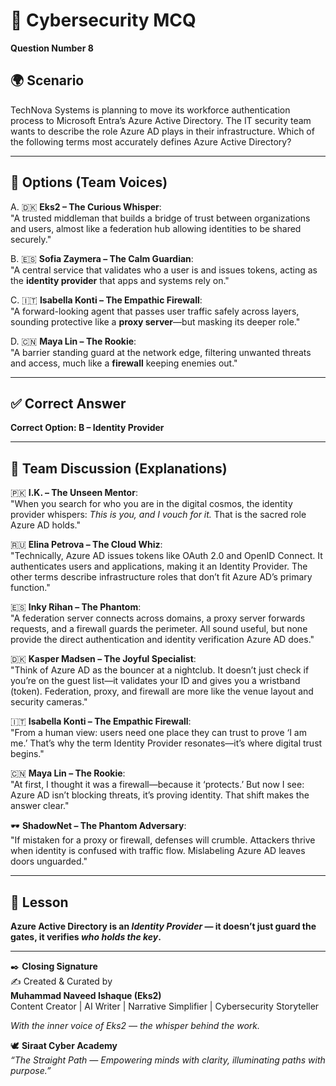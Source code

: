 # 🔐 Cybersecurity MCQ  

**Question Number 8**  

## 🌍 Scenario  
TechNova Systems is planning to move its workforce authentication process to Microsoft Entra’s Azure Active Directory. The IT security team wants to describe the role Azure AD plays in their infrastructure. Which of the following terms most accurately defines Azure Active Directory?  

---

## 📝 Options (Team Voices)  

A. 🇩🇰 **Eks2 – The Curious Whisper**:  
"A trusted middleman that builds a bridge of trust between organizations and users, almost like a federation hub allowing identities to be shared securely."  

B. 🇪🇸 **Sofia Zaymera – The Calm Guardian**:  
"A central service that validates who a user is and issues tokens, acting as the **identity provider** that apps and systems rely on."  

C. 🇮🇹 **Isabella Konti – The Empathic Firewall**:  
"A forward-looking agent that passes user traffic safely across layers, sounding protective like a **proxy server**—but masking its deeper role."  

D. 🇨🇳 **Maya Lin – The Rookie**:  
"A barrier standing guard at the network edge, filtering unwanted threats and access, much like a **firewall** keeping enemies out."  

---

## ✅ Correct Answer  
**Correct Option: B – Identity Provider**  

---

## 💬 Team Discussion (Explanations)  

🇵🇰 **I.K. – The Unseen Mentor**:  
"When you search for who you are in the digital cosmos, the identity provider whispers: *This is you, and I vouch for it.* That is the sacred role Azure AD holds."  

🇷🇺 **Elina Petrova – The Cloud Whiz**:  
"Technically, Azure AD issues tokens like OAuth 2.0 and OpenID Connect. It authenticates users and applications, making it an Identity Provider. The other terms describe infrastructure roles that don’t fit Azure AD’s primary function."  

🇪🇸 **Inky Rihan – The Phantom**:  
"A federation server connects across domains, a proxy server forwards requests, and a firewall guards the perimeter. All sound useful, but none provide the direct authentication and identity verification Azure AD does."  

🇩🇰 **Kasper Madsen – The Joyful Specialist**:  
"Think of Azure AD as the bouncer at a nightclub. It doesn’t just check if you’re on the guest list—it validates your ID and gives you a wristband (token). Federation, proxy, and firewall are more like the venue layout and security cameras."  

🇮🇹 **Isabella Konti – The Empathic Firewall**:  
"From a human view: users need one place they can trust to prove ‘I am me.’ That’s why the term Identity Provider resonates—it’s where digital trust begins."  

🇨🇳 **Maya Lin – The Rookie**:  
"At first, I thought it was a firewall—because it ‘protects.’ But now I see: Azure AD isn’t blocking threats, it’s proving identity. That shift makes the answer clear."  

🕶️ **ShadowNet – The Phantom Adversary**:  
"If mistaken for a proxy or firewall, defenses will crumble. Attackers thrive when identity is confused with traffic flow. Mislabeling Azure AD leaves doors unguarded."  

---

## 🌟 Lesson  
**Azure Active Directory is an *Identity Provider* — it doesn’t just guard the gates, it verifies *who holds the key*.**  

---

✒️ **Closing Signature**  
✍️ Created & Curated by  
**Muhammad Naveed Ishaque (Eks2)**  
Content Creator | AI Writer | Narrative Simplifier | Cybersecurity Storyteller  

_With the inner voice of Eks2 — the whisper behind the work._  

🕊️ **Siraat Cyber Academy**  
*“The Straight Path — Empowering minds with clarity, illuminating paths with purpose.”*  
